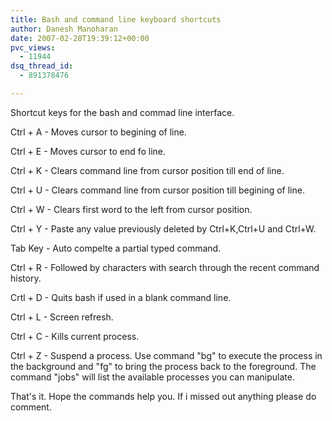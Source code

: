 ```yaml
---
title: Bash and command line keyboard shortcuts
author: Danesh Manoharan
date: 2007-02-28T19:39:12+00:00
pvc_views:
  - 11944
dsq_thread_id:
  - 891378476

---
```

Shortcut keys for the bash and commad line interface.

Ctrl + A - Moves cursor to begining of line.

Ctrl + E - Moves cursor to end fo line.

Ctrl + K - Clears command line from cursor position till end of line.

Ctrl + U - Clears command line from cursor position till begining of line.

Ctrl + W - Clears first word to the left from cursor position.

Ctrl + Y - Paste any value previously deleted by Ctrl+K,Ctrl+U and Ctrl+W.

Tab Key - Auto compelte a partial typed command.

Ctrl + R - Followed by characters with search through the recent command history.

Crtl + D - Quits bash if used in a blank command line.

Ctrl + L - Screen refresh.

Ctrl + C - Kills current process.

Ctrl + Z - Suspend a process. Use command "bg" to execute the process in the background and "fg" to bring the process back to the foreground. The command "jobs" will list the available processes you can manipulate.

That's it. Hope the commands help you. If i missed out anything please do comment.